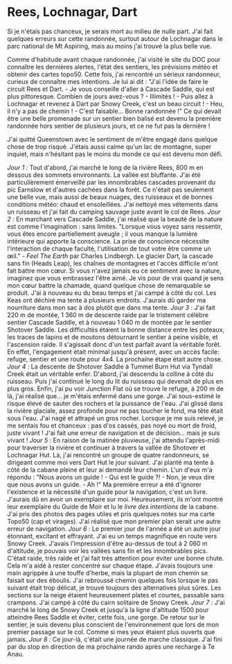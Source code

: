 # Rees, Lochnagar, Dart

Si je n'étais pas chanceux, je serais mort au milieu de nulle part. J'ai fait quelques erreurs sur cette randonnée, surtout autour de Lochnagar dans le parc national de Mt Aspiring, mais au moins j'ai trouvé la plus belle vue.

Comme d'habitude avant chaque randonnée, j'ai visité le site du DOC pour connaître les dernières alertes, l'état des sentiers, les prévisions météo et obtenir des cartes topo50. Cette fois, j'ai rencontré un sérieux randonneur, curieux de connaître mes intentions. Je lui ai dit : "J'ai l'idée de faire le circuit Rees et Dart. - Je vous conseille d'aller à Cascade Saddle, qui est plus pittoresque. Combien de jours avez-vous ? - Illimités ! - Puis allez à Lochnagar et revenez à Dart par Snowy Creek, c'est un beau circuit ! - Heu, il n'y a pas de chemin ! - C'est faisable... Bonne randonnée !" Ce qui devait être une belle promenade sur un sentier bien balisé est devenu la première randonnée hors sentier de plusieurs jours, et ce ne fut pas la dernière !

J'ai quitté Queenstown avec le sentiment de m'être engagé dans quelque chose de trop risqué. J'étais aussi calme qu'un lac de montagne, super inquiet, mais n'hésitant pas le moins du monde ce qui est devenu mon défi.

*Jour 1 :* Tout d'abord, j'ai marché le long de la rivière Rees, 800 m en dessous des sommets environnants. La vallée est bluffante. J'ai été particulièrement émerveillé par les innombrables cascades provenant du pic Earnslow et d'autres cachées dans la forêt. Ce n'était pas seulement une belle vue, mais aussi de beaux nuages, des ruisseaux et de bonnes conditions météo: chaud et ensoleillées. J'ai nettoyé mes vêtements dans un ruisseau et j'ai fait du camping sauvage juste avant le col de Rees.
*Jour 2 :* En marchant vers Cascade Saddle, j'ai réalisé que la beauté de la nature est comme l'imagination : sans limites. "Lorsque vous voyez sans ressentir, vous êtes encore partiellement aveugle ; il vous manque la lumière intérieure qui apporte la conscience. La prise de conscience nécessite l'interaction de chaque faculté, l'utilisation de tout votre être comme un œil." - *Feel The Earth* par Charles Lindbergh. Le glacier Dart, la cascade sans fin (Heads Leap), les chaînes de montagnes et l'accès difficile m'ont fait battre mon cœur. Si vous n'avez jamais eu ce sentiment avec la nature, imaginez que vous embrassez l'être aimé. Je vis pour de vrai quand je sens mon cœur battre la chamade, quand quelque chose de remarquable se produit. J'ai à nouveau eu du beau temps et j'ai campé à côté du col. Les Keas ont déchiré ma tente à plusieurs endroits. J'aurais dû garder ma nourriture dans mon sac à dos plutôt que dans ma tente.
*Jour 3 :* J'ai fait 220 m de montée, 1 360 m de descente raide par le tristement célèbre sentier Cascade Saddle, et à nouveau 1 040 m de montée par le sentier Shotover Saddle. Les difficultés étaient la bonne distance entre les poteaux, les traces de lapins et de moutons détournant le sentier à peine visible, et l'ascension raide. Il s'agissait donc d'un test parfait avant la véritable forêt. En effet, l'engagement était minimal jusqu'à présent, avec un accès facile: refuge, sentier et une route pour 4x4. La prochaine étape était autre chose.
*Jour 4 :* La descente de Shotover Saddle à Tummel Burn Hut via Tyndall Creek était un véritable enfer. D'abord, j'ai descendu la colline à côté du ruisseau. Puis j'ai continué le long du lit du ruisseau qui devenait de plus en plus gros. Enfin, j'ai pu voir Junction Flat où se trouve le refuge, à 200 m de là, j'ai réalisé que... je m'étais enfermé dans une gorge. J'ai sous-estimé le risque élevé de sauter des rochers et la puissance de l'eau. J'ai glissé dans la rivière glaciale, assez profonde pour ne pas toucher le fond, ma tête était sous l'eau. J'ai nagé et attrapé un gros rocher. Lorsque je me suis relevé, je me sentais fou et chanceux : pas d'os cassés, pas noyé ou mort de froid, juste vivant ! J'ai fait une erreur de navigation et de décision... mais je suis vivant !
*Jour 5 :* En raison de la matinée pluvieuse, j'ai attendu l'après-midi pour traverser la rivière et continuer à travers la vallée de Shotover et Lochnagar Hut. Là, j'ai rencontré un groupe de quatre randonneurs, se dirigeant comme moi vers Dart Hut le jour suivant. J'ai planté ma tente à côté de la cabane pleine et leur ai demandé leur chemin. L'un d'eux m'a répondu : "Nous avons un guide ! - Qui est le guide ?! - Non, je veux dire que nous avons un guide. - Ah !" Ma première erreur a été d'ignorer l'existence et la nécessité d'un guide pour la navigation, c'est un livre. J'aurais dû en avoir un exemplaire sur moi. Heureusement, ils m'ont montré leur exemplaire du Guide de Moir et lu le *livre des intentions* de la cabane. J'ai pris des photos des pages utiles et pris quelques notes sur ma carte Topo50 (cap et virages). J'ai réalisé que mon premier plan serait une autre erreur de navigation.
*Jour 6 :* Le premier jour de l'année a été un autre jour étonnant, excitant et effrayant. J'ai eu un temps magnifique en route vers Snowy Creek. J'avais l'impression d'être au-dessus de tout à 2 060 m d'altitude, je pouvais voir les vallées sans fin et les innombrables pics. C'était raide, très raide et j'ai fait très attention pour éviter une bonne chute. Cela m'a aidé à rester concentré sur chaque étape. J'avais toujours une main agrippée à une touffe d'herbe, mais la plupart de mon chemin se faisait sur des éboulis. J'ai rebroussé chemin quelques fois lorsque le pas suivant était trop délicat, je trouvé toujours des alternatives plus sûres. Les sections sur la neige étaient heureusement plates et courtes, passable sans crampons. J'ai campé à côté du cairn solitaire de Snowy Creek.
*Jour 7 :* J'ai marché le long de Snowy Creek et jusqu'à la ligne d'altitude 1500 pour atteindre Rees Saddle et éviter, cette fois, une gorge. De retour sur le sentier, je suis devenu plus conscient de l'environnement que lors de mon premier passage sur le col. Comme si mes yeux étaient plus ouverts que jamais.
*Jour 8 :* Ce jour-là, c'était une journée de marche classique. J'ai fini par du stop en direction de ma prochaine rando après une recharge à Te Anau.
